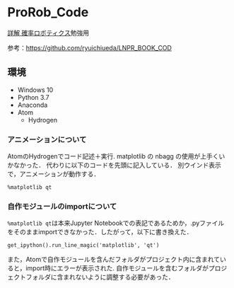 # ProRob_Code
 [詳解 確率ロボティクス](https://www.amazon.co.jp/dp/4065170060)勉強用
 
 参考：https://github.com/ryuichiueda/LNPR_BOOK_COD

## 環境
- Windows 10
- Python 3.7
- Anaconda
- Atom
  - Hydrogen

### アニメーションについて
AtomのHydrogenでコード記述＋実行.
matplotlib の nbagg の使用が上手くいかなかった．
代わりに以下のコードを先頭に記入している．
別ウインド表示で，アニメーションが動作する．

~~~
%matplotlib qt
~~~

### 自作モジュールのimportについて
``%matplotlib qt``は本来Jupyter Notebookでの表記であるためか，.pyファイルをそのままimportできなかった．したがって，以下に書き換えた．

~~~
get_ipython().run_line_magic('matplotlib', 'qt')
~~~

また，Atomで自作モジュールを含んだフォルダがプロジェクト内に含まれていると，import時にエラーが表示された.
自作モジュールを含むフォルダがプロジェクトフォルダに含まれないように調整する必要があった．
